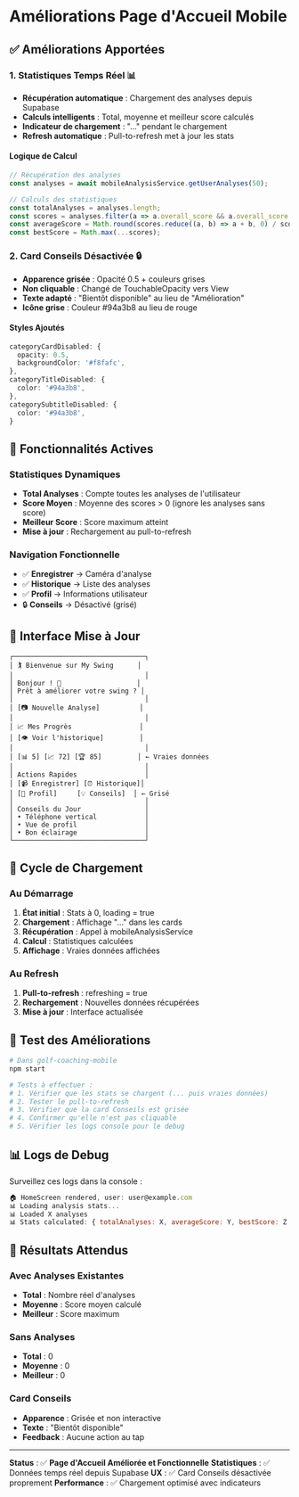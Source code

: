 # Améliorations Page d'Accueil Mobile

## ✅ Améliorations Apportées

### 1. **Statistiques Temps Réel** 📊
- **Récupération automatique** : Chargement des analyses depuis Supabase
- **Calculs intelligents** : Total, moyenne et meilleur score calculés
- **Indicateur de chargement** : "..." pendant le chargement
- **Refresh automatique** : Pull-to-refresh met à jour les stats

#### Logique de Calcul
```typescript
// Récupération des analyses
const analyses = await mobileAnalysisService.getUserAnalyses(50);

// Calculs des statistiques
const totalAnalyses = analyses.length;
const scores = analyses.filter(a => a.overall_score && a.overall_score > 0);
const averageScore = Math.round(scores.reduce((a, b) => a + b, 0) / scores.length);
const bestScore = Math.max(...scores);
```

### 2. **Card Conseils Désactivée** 🔒
- **Apparence grisée** : Opacité 0.5 + couleurs grises
- **Non cliquable** : Changé de TouchableOpacity vers View
- **Texte adapté** : "Bientôt disponible" au lieu de "Amélioration"
- **Icône grise** : Couleur #94a3b8 au lieu de rouge

#### Styles Ajoutés
```typescript
categoryCardDisabled: {
  opacity: 0.5,
  backgroundColor: '#f8fafc',
},
categoryTitleDisabled: {
  color: '#94a3b8',
},
categorySubtitleDisabled: {
  color: '#94a3b8',
}
```

## 🎯 Fonctionnalités Actives

### Statistiques Dynamiques
- **Total Analyses** : Compte toutes les analyses de l'utilisateur
- **Score Moyen** : Moyenne des scores > 0 (ignore les analyses sans score)
- **Meilleur Score** : Score maximum atteint
- **Mise à jour** : Rechargement au pull-to-refresh

### Navigation Fonctionnelle
- ✅ **Enregistrer** → Caméra d'analyse
- ✅ **Historique** → Liste des analyses
- ✅ **Profil** → Informations utilisateur
- 🔒 **Conseils** → Désactivé (grisé)

## 📱 Interface Mise à Jour

```
┌─────────────────────────────────┐
│ 🏌️ Bienvenue sur My Swing      │
│                                 │
│ Bonjour ! 👋                   │
│ Prêt à améliorer votre swing ? │
│                                 │
│ [📷 Nouvelle Analyse]          │
│                                 │
│ 📈 Mes Progrès                 │
│ [👁️ Voir l'historique]         │
│                                 │
│ [📊 5] [📈 72] [🏆 85]         │ ← Vraies données
│                                 │
│ Actions Rapides                 │
│ [📹 Enregistrer] [⏰ Historique]│
│ [👤 Profil]     [💡 Conseils]  │ ← Grisé
│                                 │
│ Conseils du Jour                │
│ • Téléphone vertical            │
│ • Vue de profil                 │
│ • Bon éclairage                 │
└─────────────────────────────────┘
```

## 🔄 Cycle de Chargement

### Au Démarrage
1. **État initial** : Stats à 0, loading = true
2. **Chargement** : Affichage "..." dans les cards
3. **Récupération** : Appel à mobileAnalysisService
4. **Calcul** : Statistiques calculées
5. **Affichage** : Vraies données affichées

### Au Refresh
1. **Pull-to-refresh** : refreshing = true
2. **Rechargement** : Nouvelles données récupérées
3. **Mise à jour** : Interface actualisée

## 🧪 Test des Améliorations

```bash
# Dans golf-coaching-mobile
npm start

# Tests à effectuer :
# 1. Vérifier que les stats se chargent (... puis vraies données)
# 2. Tester le pull-to-refresh
# 3. Vérifier que la card Conseils est grisée
# 4. Confirmer qu'elle n'est pas cliquable
# 5. Vérifier les logs console pour le debug
```

## 📊 Logs de Debug

Surveillez ces logs dans la console :
```javascript
🏠 HomeScreen rendered, user: user@example.com
📊 Loading analysis stats...
📊 Loaded X analyses
📊 Stats calculated: { totalAnalyses: X, averageScore: Y, bestScore: Z }
```

## 🎯 Résultats Attendus

### Avec Analyses Existantes
- **Total** : Nombre réel d'analyses
- **Moyenne** : Score moyen calculé
- **Meilleur** : Score maximum

### Sans Analyses
- **Total** : 0
- **Moyenne** : 0
- **Meilleur** : 0

### Card Conseils
- **Apparence** : Grisée et non interactive
- **Texte** : "Bientôt disponible"
- **Feedback** : Aucune action au tap

---

**Status** : ✅ **Page d'Accueil Améliorée et Fonctionnelle**
**Statistiques** : ✅ Données temps réel depuis Supabase
**UX** : ✅ Card Conseils désactivée proprement
**Performance** : ✅ Chargement optimisé avec indicateurs